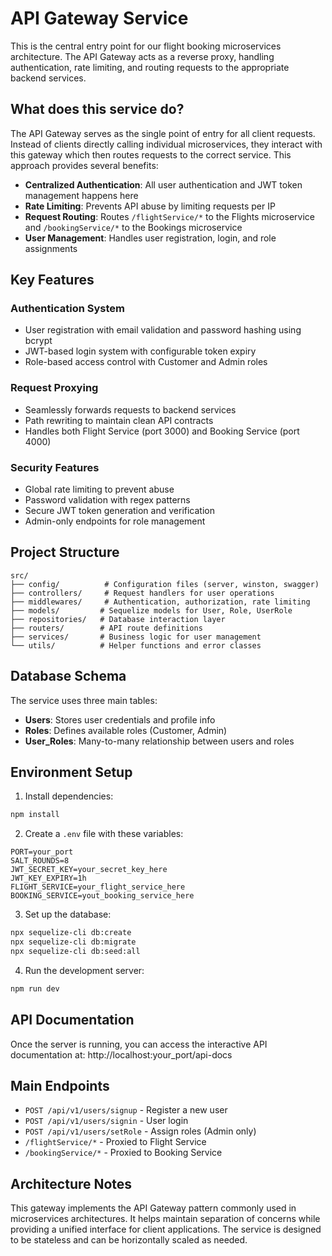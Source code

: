 # API Gateway Service

This is the central entry point for our flight booking microservices architecture. The API Gateway acts as a reverse proxy, handling authentication, rate limiting, and routing requests to the appropriate backend services.

## What does this service do?

The API Gateway serves as the single point of entry for all client requests. Instead of clients directly calling individual microservices, they interact with this gateway which then routes requests to the correct service. This approach provides several benefits:

- **Centralized Authentication**: All user authentication and JWT token management happens here
- **Rate Limiting**: Prevents API abuse by limiting requests per IP
- **Request Routing**: Routes `/flightService/*` to the Flights microservice and `/bookingService/*` to the Bookings microservice
- **User Management**: Handles user registration, login, and role assignments

## Key Features

### Authentication System
- User registration with email validation and password hashing using bcrypt
- JWT-based login system with configurable token expiry
- Role-based access control with Customer and Admin roles

### Request Proxying
- Seamlessly forwards requests to backend services
- Path rewriting to maintain clean API contracts
- Handles both Flight Service (port 3000) and Booking Service (port 4000)

### Security Features
- Global rate limiting to prevent abuse
- Password validation with regex patterns
- Secure JWT token generation and verification
- Admin-only endpoints for role management

## Project Structure

```
src/
├── config/          # Configuration files (server, winston, swagger)
├── controllers/     # Request handlers for user operations
├── middlewares/     # Authentication, authorization, rate limiting
├── models/         # Sequelize models for User, Role, UserRole
├── repositories/   # Database interaction layer
├── routers/        # API route definitions
├── services/       # Business logic for user management
└── utils/          # Helper functions and error classes
```

## Database Schema

The service uses three main tables:
- **Users**: Stores user credentials and profile info
- **Roles**: Defines available roles (Customer, Admin)
- **User_Roles**: Many-to-many relationship between users and roles

## Environment Setup

1. Install dependencies:
```bash
npm install
```

2. Create a `.env` file with these variables:
```
PORT=your_port
SALT_ROUNDS=8
JWT_SECRET_KEY=your_secret_key_here
JWT_KEY_EXPIRY=1h
FLIGHT_SERVICE=your_flight_service_here
BOOKING_SERVICE=yout_booking_service_here
```

3. Set up the database:
```bash
npx sequelize-cli db:create
npx sequelize-cli db:migrate
npx sequelize-cli db:seed:all
```

4. Run the development server:
```bash
npm run dev
```

## API Documentation

Once the server is running, you can access the interactive API documentation at:
http://localhost:your_port/api-docs

## Main Endpoints

- `POST /api/v1/users/signup` - Register a new user
- `POST /api/v1/users/signin` - User login
- `POST /api/v1/users/setRole` - Assign roles (Admin only)
- `/flightService/*` - Proxied to Flight Service
- `/bookingService/*` - Proxied to Booking Service

## Architecture Notes

This gateway implements the API Gateway pattern commonly used in microservices architectures. It helps maintain separation of concerns while providing a unified interface for client applications. The service is designed to be stateless and can be horizontally scaled as needed.
